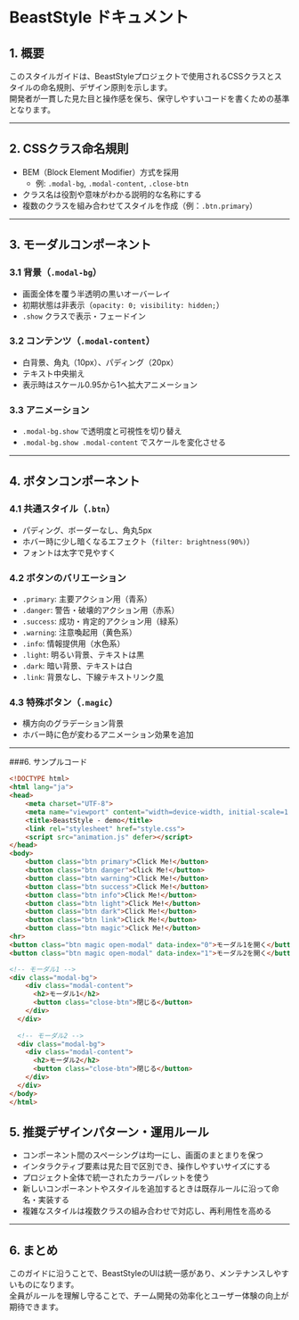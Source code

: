 # BeastStyle ドキュメント

## 1. 概要  
このスタイルガイドは、BeastStyleプロジェクトで使用されるCSSクラスとスタイルの命名規則、デザイン原則を示します。  
開発者が一貫した見た目と操作感を保ち、保守しやすいコードを書くための基準となります。

---

## 2. CSSクラス命名規則  
- BEM（Block Element Modifier）方式を採用  
  - 例: `.modal-bg`, `.modal-content`, `.close-btn`  
- クラス名は役割や意味がわかる説明的な名称にする  
- 複数のクラスを組み合わせてスタイルを作成（例：`.btn.primary`）

---

## 3. モーダルコンポーネント

### 3.1 背景（`.modal-bg`）  
- 画面全体を覆う半透明の黒いオーバーレイ  
- 初期状態は非表示（`opacity: 0; visibility: hidden;`）  
- `.show` クラスで表示・フェードイン

### 3.2 コンテンツ（`.modal-content`）  
- 白背景、角丸（10px）、パディング（20px）  
- テキスト中央揃え  
- 表示時はスケール0.95から1へ拡大アニメーション

### 3.3 アニメーション  
- `.modal-bg.show` で透明度と可視性を切り替え  
- `.modal-bg.show .modal-content` でスケールを変化させる

---

## 4. ボタンコンポーネント

### 4.1 共通スタイル（`.btn`）  
- パディング、ボーダーなし、角丸5px  
- ホバー時に少し暗くなるエフェクト（`filter: brightness(90%)`）  
- フォントは太字で見やすく

### 4.2 ボタンのバリエーション  
- `.primary`: 主要アクション用（青系）  
- `.danger`: 警告・破壊的アクション用（赤系）  
- `.success`: 成功・肯定的アクション用（緑系）  
- `.warning`: 注意喚起用（黄色系）  
- `.info`: 情報提供用（水色系）  
- `.light`: 明るい背景、テキストは黒  
- `.dark`: 暗い背景、テキストは白  
- `.link`: 背景なし、下線テキストリンク風

### 4.3 特殊ボタン（`.magic`）  
- 横方向のグラデーション背景  
- ホバー時に色が変わるアニメーション効果を追加

---

###6. サンプルコード
```html
<!DOCTYPE html>
<html lang="ja">
<head>
    <meta charset="UTF-8">
    <meta name="viewport" content="width=device-width, initial-scale=1.0">
    <title>BeastStyle - demo</title>
    <link rel="stylesheet" href="style.css">
    <script src="animation.js" defer></script>
</head>
<body>
    <button class="btn primary">Click Me!</button>
    <button class="btn danger">Click Me!</button>
    <button class="btn warning">Click Me!</button>
    <button class="btn success">Click Me!</button>
    <button class="btn info">Click Me!</button>
    <button class="btn light">Click Me!</button>
    <button class="btn dark">Click Me!</button>
    <button class="btn link">Click Me!</button>
    <button class="btn magic">Click Me!</button>
<hr>
<button class="btn magic open-modal" data-index="0">モーダル1を開く</button>
<button class="btn magic open-modal" data-index="1">モーダル2を開く</button>

<!-- モーダル1 -->
<div class="modal-bg">
    <div class="modal-content">
      <h2>モーダル1</h2>
      <button class="close-btn">閉じる</button>
    </div>
  </div>
  
  <!-- モーダル2 -->
  <div class="modal-bg">
    <div class="modal-content">
      <h2>モーダル2</h2>
      <button class="close-btn">閉じる</button>
    </div>
  </div>
</body>
</html>
```

## 5. 推奨デザインパターン・運用ルール  
- コンポーネント間のスペーシングは均一にし、画面のまとまりを保つ  
- インタラクティブ要素は見た目で区別でき、操作しやすいサイズにする  
- プロジェクト全体で統一されたカラーパレットを使う  
- 新しいコンポーネントやスタイルを追加するときは既存ルールに沿って命名・実装する  
- 複雑なスタイルは複数クラスの組み合わせで対応し、再利用性を高める

---

## 6. まとめ  
このガイドに沿うことで、BeastStyleのUIは統一感があり、メンテナンスしやすいものになります。  
全員がルールを理解し守ることで、チーム開発の効率化とユーザー体験の向上が期待できます。
